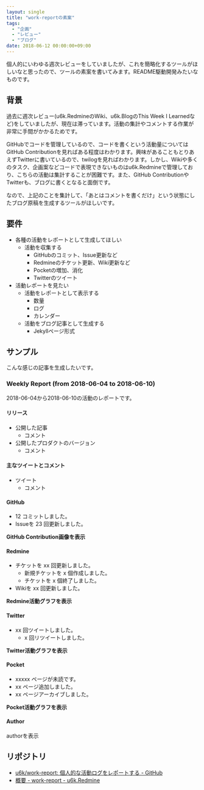 ```yaml
---
layout: single
title: "work-reportの素案"
tags:
  - "企画"
  - "レビュー"
  - "ブログ"
date: 2018-06-12 00:00:00+09:00
---
```


個人的にいわゆる週次レビューをしていましたが、これを簡略化するツールがほしいなと思ったので、ツールの素案を書いてみます。README駆動開発みたいなものです。

## 背景

過去に週次レビュー(u6k.RedmineのWiki、u6k.BlogのThis Week I Learnedなど)をしていましたが、現在は滞っています。活動の集計やコメントする作業が非常に手間がかかるためです。

GitHubでコードを管理しているので、コードを書くという活動量についてはGitHub Contributionを見ればある程度はわかります。興味があることもとりあえずTwitterに書いているので、twilogを見ればわかります。しかし、Wikiや多くのタスク、企画案などコードで表現できないものはu6k.Redmineで管理しており、こちらの活動は集計することが困難です。また、GitHub ContributionやTwitterも、ブログに書くとなると面倒です。

なので、上記のことを集計して、「あとはコメントを書くだけ」という状態にしたブログ原稿を生成するツールがほしいです。

## 要件

- 各種の活動をレポートとして生成してほしい
    - 活動を収集する
        - GitHubのコミット、Issue更新など
        - Redmineのチケット更新、Wiki更新など
        - Pocketの増加、消化
        - Twitterのツイート
- 活動レポートを見たい
    - 活動をレポートとして表示する
        - 数量
        - ログ
        - カレンダー
    - 活動をブログ記事として生成する
        - Jekyllページ形式

## サンプル

こんな感じの記事を生成したいです。

### Weekly Report (from 2018-06-04 to 2018-06-10)

2018-06-04から2018-06-10の活動のレポートです。

#### リリース

- 公開した記事
    - コメント
- 公開したプロダクトのバージョン
    - コメント

#### 主なツイートとコメント

- ツイート
    - コメント

#### GitHub

- 12 コミットしました。
- Issueを 23 回更新しました。

__GitHub Contribution画像を表示__

#### Redmine

- チケットを xx 回更新しました。
    - 新規チケットを x 個作成しました。
    - チケットを x 個終了しました。
- Wikiを xx 回更新しました。

__Redmine活動グラフを表示__

#### Twitter

- xx 回ツイートしました。
    - x 回リツイートしました。

__Twitter活動グラフを表示__

#### Pocket

- xxxxx ページが未読です。
- xx ページ追加しました。
- xx ページアーカイブしました。

__Pocket活動グラフを表示__

#### Author

authorを表示

## リポジトリ

- [u6k/work-report: 個人的な活動ログをレポートする - GitHub](https://github.com/u6k/work-report)
- [概要 - work-report - u6k.Redmine](https://redmine.u6k.me/projects/work-report)
